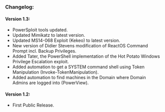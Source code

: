 ### Changelog:

#### Version 1.3:

* PowerSploit tools updated.
* Updated Mimikatz to latest version.
* Updated MS14-068 Exploit (Kekeo) to latest version.
* New version of Didier Stevens modification of ReactOS Command Prompt incl. Backup Privileges.
* Added Tater, the PowerShell implementation of the Hot Potato Windows Privilege Escalation exploit.
* Added automation to get a SYSTEM command shell using Token Manipulation (Invoke-TokenManipulation).
* Added automation to find machines in the Domain where Domain Admins are logged into (PowerView).

#### Version 1.2:

* First Public Release.
